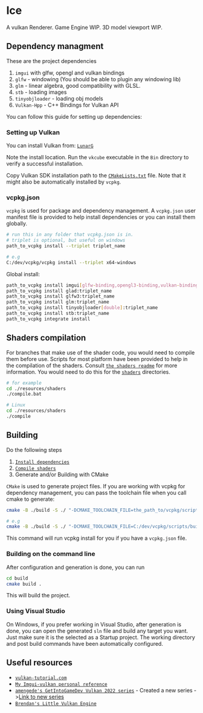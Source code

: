# Ice
A vulkan Renderer. Game Engine WIP. 3D model viewport WIP.

## Dependency managment
These are the project dependencies
1. `imgui` with glfw, opengl and vulkan bindings
2. `glfw` - windowing (You should be able to plugin any windowing lib)
3. `glm` - linear algebra, good compatibility with GLSL.
4. `stb` - loading images
5. `tinyobjloader` - loading obj models
6. `Vulkan-Hpp` - C++ Bindings for Vulkan API

You can follow this guide for setting up dependencies:

### Setting up Vulkan
You can install Vulkan from: [`LunarG`](https://vulkan.lunarg.com/)

Note the install location. Run the `vkcube` executable in the `Bin` directory to verify a successful installation.

Copy Vulkan SDK installation path to the [`CMakeLists.txt`](./CMakeLists.txt) file.
Note that it might also be automatically installed by `vcpkg`.
### vcpkg.json
`vcpkg` is used for package and dependency management. 
A `vcpkg.json` user manifest file is provided to help install dependencies or you can install them globally.
```bash
# run this in any folder that vcpkg.json is in.
# triplet is optional, but useful on windows
path_to_vcpkg install --triplet triplet_name

# e.g
C:/dev/vcpkg/vcpkg install --triplet x64-windows
```
Global install:
```bash
path_to_vcpkg install imgui[glfw-binding,opengl3-binding,vulkan-binding]:triplet_name
path_to_vcpkg install glad:triplet_name
path_to_vcpkg install glfw3:triplet_name
path_to_vcpkg install glm:triplet_name
path_to_vcpkg install tinyobjloader[double]:triplet_name
path_to_vcpkg install stb:triplet_name
path_to_vcpkg integrate install
```

## Shaders compilation
For branches that make use of the shader code, you would need to compile them before use. Scripts for most platform have been provided to help in the compilation of the shaders. 
Consult [`the shaders readme`](./resources/shaders/readme.md) for more information.
You would need to do this for the [`shaders`](./resources/shaders/) directories.
```bash
# for example
cd ./resources/shaders
./compile.bat

# Linux
cd ./resources/shaders
./compile
```

## Building
Do the following steps
1. [`Install dependencies`](#dependency-managment)
2. [`Compile shaders`](#shaders-compilation)
3. Generate and/or Building with CMake

`CMake` is used to generate project files.
If you are working with vcpkg for dependency management, you can pass the toolchain file when you call cmake to generate:
```bash
cmake -B ./build -S ./ "-DCMAKE_TOOLCHAIN_FILE=the_path_to/vcpkg/scripts/buildsystems/vcpkg.cmake"

# e.g
cmake -B ./build -S ./ "-DCMAKE_TOOLCHAIN_FILE=C:/dev/vcpkg/scripts/buildsystems/vcpkg.cmake"
```
This command will run vcpkg install for you if you have a `vcpkg.json` file.
### Building on the command line 
After configuration and generation is done, you can run 
```bash
cd build
cmake build .
```
This will build the project.

### Using Visual Studio
On Windows, if you prefer working in Visual Studio, after generation is done, you can open the generated `sln` file and build any target you want.
Just make sure it is the selected as a Startup project. The working directory and post build commands have been automatically configured.

## Useful resources
* [`vulkan-tutorial.com`](https://vulkan-tutorial.com/)
* [`My Imgui-vulkan personal reference`](https://github.com/uzoochogu/imgui-vulkan-app)
* [`amengede's GetIntoGameDev Vulkan 2022 series`](https://github.com/amengede/getIntoGameDev/tree/main/vulkan%202022) - Created a new series ->[Link to new series](https://github.com/amengede/getIntoGameDev/tree/main/vulkan) 
* [`Brendan's Little Vulkan Engine`](https://github.com/blurrypiano/littleVulkanEngine/tree/main)
